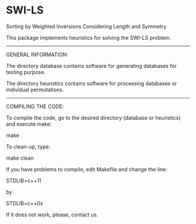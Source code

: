 # SWI-LS
Sorting by Weighted Inversions Considering Length and Symmetry

This package implements heuristics for solving the SWI-LS problem.

-------------------------------------------------------------------------------- 
GENERAL INFORMATION:

The directory database contains software for generating databases for testing
purpose.

The directory heuristics contains software for processing databases or individual permutations.

-------------------------------------------------------------------------------- 
COMPILING THE CODE:

To compile the code, go to the desired directory (database or heuristics) and
execute make:

make

To clean-up, type:

make clean

If you have problems to compile, edit Makefile and change the line:

STDLIB=c++11

by

STDLIB=c++0x

If it does not work, please, contact us.
